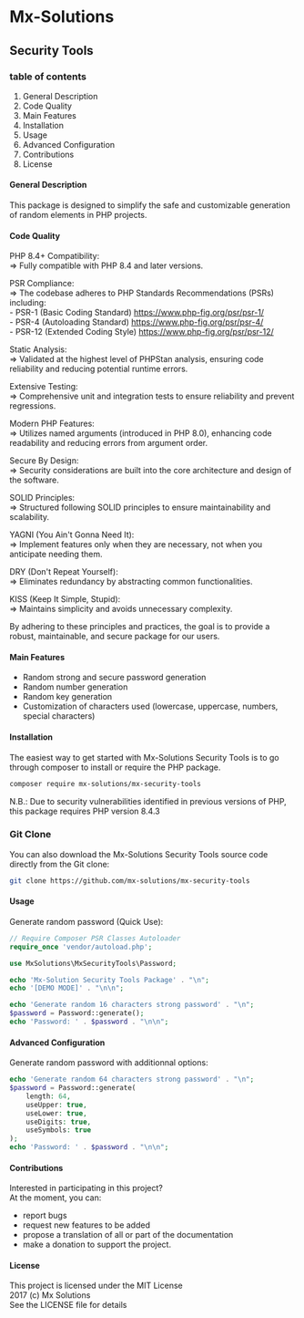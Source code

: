 # Mx-Solutions

## Security Tools

### table of contents
1. General Description
2. Code Quality
3. Main Features
4. Installation
5. Usage
6. Advanced Configuration
7. Contributions
8. License

#### General Description
This package is designed to simplify the safe and customizable generation of random elements in PHP projects.

#### Code Quality
PHP 8.4+ Compatibility:  
 => Fully compatible with PHP 8.4 and later versions.
  
PSR Compliance:  
 => The codebase adheres to PHP Standards Recommendations (PSRs) including:  
    - PSR-1 (Basic Coding Standard)  https://www.php-fig.org/psr/psr-1/  
    - PSR-4 (Autoloading Standard)   https://www.php-fig.org/psr/psr-4/  
    - PSR-12 (Extended Coding Style) https://www.php-fig.org/psr/psr-12/  
  
Static Analysis:  
 => Validated at the highest level of PHPStan analysis, ensuring code reliability and reducing potential runtime errors.  
  
Extensive Testing:  
 => Comprehensive unit and integration tests to ensure reliability and prevent regressions.  
  
Modern PHP Features:  
 => Utilizes named arguments (introduced in PHP 8.0), enhancing code readability and reducing errors from argument order.  
  
Secure By Design:  
 => Security considerations are built into the core architecture and design of the software.  
  
SOLID Principles:  
 => Structured following SOLID principles to ensure maintainability and scalability.  
  
YAGNI (You Ain't Gonna Need It):  
 => Implement features only when they are necessary, not when you anticipate needing them.  
  
DRY (Don't Repeat Yourself):  
 => Eliminates redundancy by abstracting common functionalities.  
  
KISS (Keep It Simple, Stupid):  
 => Maintains simplicity and avoids unnecessary complexity.  
  
By adhering to these principles and practices, the goal is to provide a robust, maintainable, and secure package for our users.

#### Main Features
 - Random strong and secure password generation
 - Random number generation
 - Random key generation
 - Customization of characters used (lowercase, uppercase, numbers, special characters)

#### Installation

The easiest way to get started with Mx-Solutions Security Tools is to go through composer to install or require the PHP package.  

```bash
composer require mx-solutions/mx-security-tools
```

N.B.: Due to security vulnerabilities identified in previous versions of PHP, this package requires PHP version 8.4.3

### Git Clone
You can also download the Mx-Solutions Security Tools source code directly from the Git clone:  

```bash
git clone https://github.com/mx-solutions/mx-security-tools
```

#### Usage

Generate random password (Quick Use):  
```php
// Require Composer PSR Classes Autoloader
require_once 'vendor/autoload.php';

use MxSolutions\MxSecurityTools\Password;

echo 'Mx-Solution Security Tools Package' . "\n";
echo '[DEMO MODE]' . "\n\n";

echo 'Generate random 16 characters strong password' . "\n";
$password = Password::generate();
echo 'Password: ' . $password . "\n\n";
```

#### Advanced Configuration

Generate random password with additionnal options:  
```php
echo 'Generate random 64 characters strong password' . "\n";
$password = Password::generate(
    length: 64,
    useUpper: true,
    useLower: true,
    useDigits: true,
    useSymbols: true
);
echo 'Password: ' . $password . "\n\n";
```

#### Contributions
Interested in participating in this project?  
At the moment, you can:  
 - report bugs
 - request new features to be added
 - propose a translation of all or part of the documentation
 - make a donation to support the project.

#### License
This project is licensed under the MIT License  
2017 (c) Mx Solutions  
See the LICENSE file for details
